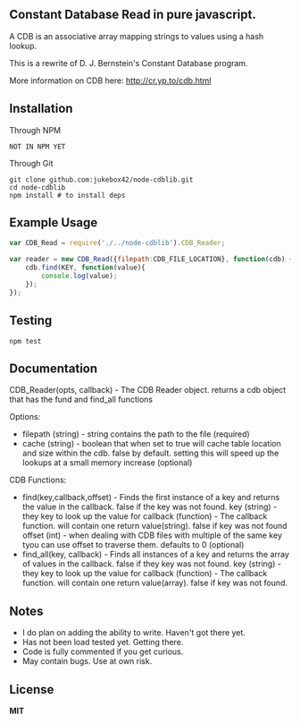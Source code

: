 ## Constant Database Read in pure javascript. 

A CDB is an associative array mapping strings to values using a hash lookup.

This is a rewrite of D. J. Bernstein's Constant Database program.

More information on CDB here: http://cr.yp.to/cdb.html

## Installation

Through NPM

	NOT IN NPM YET

Through Git

	git clone github.com:jukebox42/node-cdblib.git
	cd node-cdblib
	npm install # to install deps

## Example Usage
```javascript
var CDB_Read = require('./../node-cdblib').CDB_Reader;

var reader = new CDB_Read({filepath:CDB_FILE_LOCATION}, function(cdb) {
	cdb.find(KEY, function(value){
		console.log(value);
	});
});
```
## Testing

	npm test

## Documentation
CDB_Reader(opts, callback) - The CDB Reader object. returns a cdb object that has the fund and find_all functions

Options:
- filepath (string) - string contains the path to the file (required)
- cache (string) - boolean that when set to true will cache table location and size within the cdb. false by default. setting this will speed up the lookups at a small memory increase (optional)

CDB Functions:
- find(key,callback,offset) - Finds the first instance of a key and returns the value in the callback. false if the key was not found.
	key (string) - they key to look up the value for
	callback (function) - The callback function. will contain one return value(string). false if key was not found
	offset (int) - when dealing with CDB files with multiple of the same key tyou can use offset to traverse them. defaults to 0 (optional)
- find_all(key, callback) - Finds all instances of a key and returns the array of values in the callback. false if they key was not found.
	key (string) - they key to look up the value for
	callback (function) - The callback function. will contain one return value(array). false if key was not found.

## Notes
- I do plan on adding the ability to write. Haven't got there yet.
- Has not been load tested yet. Getting there.
- Code is fully commented if you get curious.
- May contain bugs. Use at own risk.

## License

**MIT**
